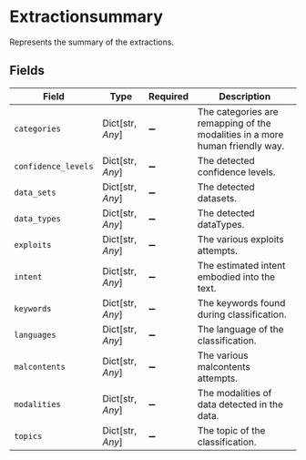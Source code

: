 # Extractionsummary

Represents the summary of the extractions.


## Fields

| Field                                                                        | Type                                                                         | Required                                                                     | Description                                                                  |
| ---------------------------------------------------------------------------- | ---------------------------------------------------------------------------- | ---------------------------------------------------------------------------- | ---------------------------------------------------------------------------- |
| `categories`                                                                 | Dict[str, *Any*]                                                             | :heavy_minus_sign:                                                           | The categories are remapping of the modalities in a more human friendly way. |
| `confidence_levels`                                                          | Dict[str, *Any*]                                                             | :heavy_minus_sign:                                                           | The detected confidence levels.                                              |
| `data_sets`                                                                  | Dict[str, *Any*]                                                             | :heavy_minus_sign:                                                           | The detected datasets.                                                       |
| `data_types`                                                                 | Dict[str, *Any*]                                                             | :heavy_minus_sign:                                                           | The detected dataTypes.                                                      |
| `exploits`                                                                   | Dict[str, *Any*]                                                             | :heavy_minus_sign:                                                           | The various exploits attempts.                                               |
| `intent`                                                                     | Dict[str, *Any*]                                                             | :heavy_minus_sign:                                                           | The estimated intent embodied into the text.                                 |
| `keywords`                                                                   | Dict[str, *Any*]                                                             | :heavy_minus_sign:                                                           | The keywords found during classification.                                    |
| `languages`                                                                  | Dict[str, *Any*]                                                             | :heavy_minus_sign:                                                           | The language of the classification.                                          |
| `malcontents`                                                                | Dict[str, *Any*]                                                             | :heavy_minus_sign:                                                           | The various malcontents attempts.                                            |
| `modalities`                                                                 | Dict[str, *Any*]                                                             | :heavy_minus_sign:                                                           | The modalities of data detected in the data.                                 |
| `topics`                                                                     | Dict[str, *Any*]                                                             | :heavy_minus_sign:                                                           | The topic of the classification.                                             |